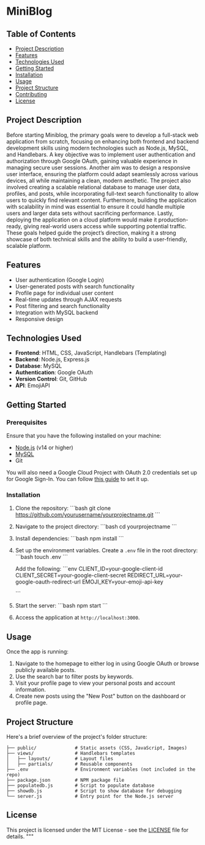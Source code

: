 # MiniBlog

## Table of Contents
- [Project Description](#project-description)
- [Features](#features)
- [Technologies Used](#technologies-used)
- [Getting Started](#getting-started)
- [Installation](#installation)
- [Usage](#usage)
- [Project Structure](#project-structure)
- [Contributing](#contributing)
- [License](#license)

## Project Description

Before starting Miniblog, the primary goals were to develop a full-stack web application from scratch, focusing on enhancing both frontend and backend development skills using modern technologies such as Node.js, MySQL, and Handlebars. A key objective was to implement user authentication and authorization through Google OAuth, gaining valuable experience in managing secure user sessions. Another aim was to design a responsive user interface, ensuring the platform could adapt seamlessly across various devices, all while maintaining a clean, modern aesthetic. The project also involved creating a scalable relational database to manage user data, profiles, and posts, while incorporating full-text search functionality to allow users to quickly find relevant content. Furthermore, building the application with scalability in mind was essential to ensure it could handle multiple users and larger data sets without sacrificing performance. Lastly, deploying the application on a cloud platform would make it production-ready, giving real-world users access while supporting potential traffic. These goals helped guide the project’s direction, making it a strong showcase of both technical skills and the ability to build a user-friendly, scalable platform.

## Features

- User authentication (Google Login)
- User-generated posts with search functionality
- Profile page for individual user content
- Real-time updates through AJAX requests
- Post filtering and search functionality
- Integration with MySQL backend
- Responsive design

## Technologies Used

- **Frontend**: HTML, CSS, JavaScript, Handlebars (Templating)
- **Backend**: Node.js, Express.js
- **Database**: MySQL
- **Authentication**: Google OAuth
- **Version Control**: Git, GitHub
- **API**: EmojiAPI

## Getting Started

### Prerequisites

Ensure that you have the following installed on your machine:

- [Node.js](https://nodejs.org/) (v14 or higher)
- [MySQL](https://www.mysql.com/)
- Git

You will also need a Google Cloud Project with OAuth 2.0 credentials set up for Google Sign-In. You can follow [this guide](https://developers.google.com/identity/sign-in/web/sign-in) to set it up.

### Installation

1. Clone the repository:
   \`\`\`bash
   git clone https://github.com/yourusername/yourprojectname.git
   \`\`\`
   
2. Navigate to the project directory:
   \`\`\`bash
   cd yourprojectname
   \`\`\`

3. Install dependencies:
   \`\`\`bash
   npm install
   \`\`\`

4. Set up the environment variables. Create a `.env` file in the root directory:
   \`\`\`bash
   touch .env
   \`\`\`
   
   Add the following:
   \`\`\`env
   CLIENT_ID=your-google-client-id
    CLIENT_SECRET=your-google-client-secret
    REDIRECT_URL=your-google-oauth-redirect-url
    EMOJI_KEY=your-emoji-api-key

   \`\`\`

5. Start the server:
   \`\`\`bash
   npm start
   \`\`\`

6. Access the application at `http://localhost:3000`.

## Usage

Once the app is running:

1. Navigate to the homepage to either log in using Google OAuth or browse publicly available posts.
2. Use the search bar to filter posts by keywords.
3. Visit your profile page to view your personal posts and account information.
4. Create new posts using the "New Post" button on the dashboard or profile page.

## Project Structure

Here's a brief overview of the project's folder structure:

```
├── public/              # Static assets (CSS, JavaScript, Images)
├── views/               # Handlebars templates
│   ├── layouts/         # Layout files
│   ├── partials/        # Reusable components
├── .env                 # Environment variables (not included in the repo)
├── package.json         # NPM package file
├── populatedb.js        # Script to populate database
├── showdb.js            # Script to show database for debugging
└── server.js            # Entry point for the Node.js server
```

## License

This project is licensed under the MIT License - see the [LICENSE](LICENSE) file for details.
"""
